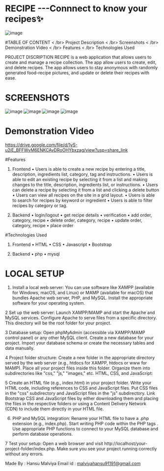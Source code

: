 # RECIPE ---Connnect to know your recipes✨ 
![image](https://github.com/hansu03/Recipe/assets/114220372/2b61c98e-99c3-4498-b40a-401a2b4a474a)


#TABLE OF CONTENT
< /br>
Project Description
< /br>
Screenshots
< /br>
Demonstration Video
< /br>
Features
< /br>
Technologies Used




PROJECT DISCRIPTION
RECIPE is  a web application that allows users to create and manage a recipe collection. The app allow users to create, edit, and delete recipes. The app allows users to stay anonymous with randomly generated food-recipe pictures, and update or delete their recipes with ease. 

 # SCREENSHOTS
![image](https://github.com/hansu03/Recipe/assets/114220372/2b61c98e-99c3-4498-b40a-401a2b4a474a)
![image](https://github.com/hansu03/Recipe/assets/114220372/39028455-fe8b-42d3-848f-7be4bea8f979)
![image](https://github.com/hansu03/Recipe/assets/114220372/1e1f88c8-f193-4227-b71f-1bb151d08770)
![image](https://github.com/hansu03/Recipe/assets/114220372/921f336c-77bf-4c05-a4f4-94a70abca6d8)

# Demonstration Video
https://drive.google.com/file/d/1yS-u2iE_BFFWvM6ENKCAvDRoOHYbxzag/view?usp=share_link


#Features
1. Frontend
• Users is able to create a new recipe by entering a title, description, ingredients list, category, tag and     instructions.
• Users is able to edit an existing recipe by selecting it from a list and making changes to the title, description,     ingredients list, or instructions.
• Users can delete a recipe by selecting it from a list and clicking a delete button
• Users can view all recipes on the site in a grid layout.
• Users is able to search for recipes by keyword or ingredient
• Users is able to filter recipes by category or tag.


2. Backend
 • login/logout
 • get recipe details 
 • verification
 • add order,  category, recipe
 • delete order,  category, recipe
 • update order,  category, recipe
 • place order
 
 
 #Technologies Used
 1. Frontend
 • HTML
 • CSS 
 • Javascript
 • Bootstrap
 
 2. Backend
 • php 
 • mysql
 
 
 # LOCAL SETUP
 1. Install a local web server: You can use software like XAMPP (available for Windows, macOS, and Linux) or MAMP (available for macOS) that bundles Apache web server, PHP, and MySQL. Install the appropriate software for your operating system.

2 Set up the web server:
Launch XAMPP/MAMP and start the Apache and MySQL services.
Configure Apache to serve files from a specific directory. This directory will be the root folder for your project.

3 Database setup:
Open phpMyAdmin (accessible via XAMPP/MAMP control panel) or any other MySQL client.
Create a new database for your project.
Import your database schema or create the necessary tables and data manually.

4 Project folder structure:
Create a new folder in the appropriate directory served by the web server (e.g., htdocs for XAMPP, htdocs or www for MAMP).
Place all your project files inside this folder. Organize them into subdirectories like "css," "js," "images," etc.
HTML, CSS, and JavaScript:

5 Create an HTML file (e.g., index.html) in your project folder.
Write your HTML code, including references to CSS and JavaScript files.
Put CSS files in the "css" subdirectory and JavaScript files in the "js" subdirectory.
Link Bootstrap CSS and JavaScript files by either downloading them and placing the files in the respective folders or using a Content Delivery Network (CDN) to include them directly in your HTML file.

6. PHP and MySQL integration:
Rename your HTML file to have a .php extension (e.g., index.php).
Start writing PHP code within the PHP tags <?php ?>.
Use appropriate PHP functions to connect to your MySQL database and perform database operations.

7 Test your setup:
Open a web browser and visit http://localhost/your-project-folder/index.php.
Make sure you see your project running correctly without any errors.


Made By : Hansu Malviya 
Email id : malviyahansu91191@gmail.com





    
 
 





